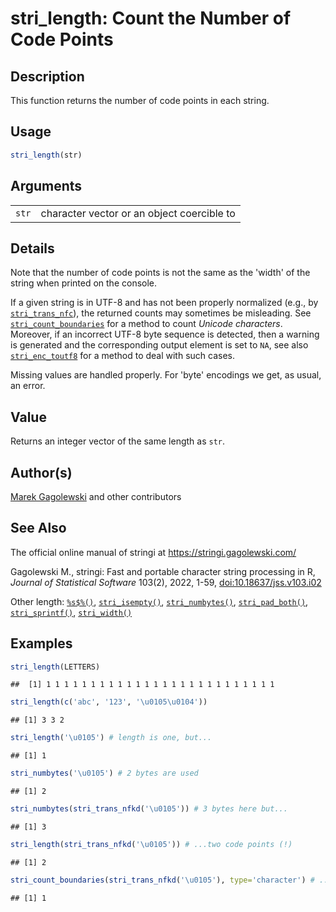 # stri_length: Count the Number of Code Points

## Description

This function returns the number of code points in each string.

## Usage

``` r
stri_length(str)
```

## Arguments

|       |                                            |
|-------|--------------------------------------------|
| `str` | character vector or an object coercible to |

## Details

Note that the number of code points is not the same as the \'width\' of the string when printed on the console.

If a given string is in UTF-8 and has not been properly normalized (e.g., by [`stri_trans_nfc`](stri_trans_nf.md)), the returned counts may sometimes be misleading. See [`stri_count_boundaries`](stri_count_boundaries.md) for a method to count *Unicode characters*. Moreover, if an incorrect UTF-8 byte sequence is detected, then a warning is generated and the corresponding output element is set to `NA`, see also [`stri_enc_toutf8`](stri_enc_toutf8.md) for a method to deal with such cases.

Missing values are handled properly. For \'byte\' encodings we get, as usual, an error.

## Value

Returns an integer vector of the same length as `str`.

## Author(s)

[Marek Gagolewski](https://www.gagolewski.com/) and other contributors

## See Also

The official online manual of <span class="pkg">stringi</span> at <https://stringi.gagolewski.com/>

Gagolewski M., <span class="pkg">stringi</span>: Fast and portable character string processing in R, *Journal of Statistical Software* 103(2), 2022, 1-59, [doi:10.18637/jss.v103.i02](https://doi.org/10.18637/jss.v103.i02)

Other length: [`%s$%()`](+25s+24+25.md), [`stri_isempty()`](stri_isempty.md), [`stri_numbytes()`](stri_numbytes.md), [`stri_pad_both()`](stri_pad.md), [`stri_sprintf()`](stri_sprintf.md), [`stri_width()`](stri_width.md)

## Examples




```r
stri_length(LETTERS)
```

```
##  [1] 1 1 1 1 1 1 1 1 1 1 1 1 1 1 1 1 1 1 1 1 1 1 1 1 1 1
```

```r
stri_length(c('abc', '123', '\u0105\u0104'))
```

```
## [1] 3 3 2
```

```r
stri_length('\u0105') # length is one, but...
```

```
## [1] 1
```

```r
stri_numbytes('\u0105') # 2 bytes are used
```

```
## [1] 2
```

```r
stri_numbytes(stri_trans_nfkd('\u0105')) # 3 bytes here but...
```

```
## [1] 3
```

```r
stri_length(stri_trans_nfkd('\u0105')) # ...two code points (!)
```

```
## [1] 2
```

```r
stri_count_boundaries(stri_trans_nfkd('\u0105'), type='character') # ...and one Unicode character
```

```
## [1] 1
```

